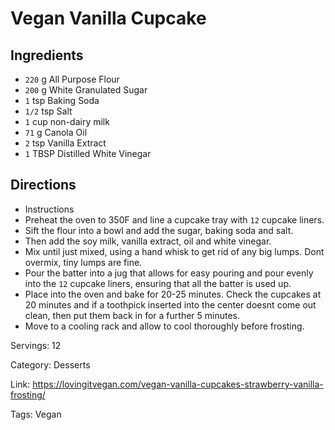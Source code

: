 # Vegan Vanilla Cupcake

## Ingredients

- `220` g All Purpose Flour
- `200` g White Granulated Sugar
- `1` tsp Baking Soda
- `1/2` tsp Salt
- `1` cup non-dairy milk
- `71` g Canola Oil
- `2` tsp Vanilla Extract
- `1` TBSP Distilled White Vinegar

## Directions

- Instructions
- Preheat the oven to 350F and line a cupcake tray with `12` cupcake liners.
- Sift the flour into a bowl and add the sugar, baking soda and salt.
- Then add the soy milk, vanilla extract, oil and white vinegar.
- Mix until just mixed, using a hand whisk to get rid of any big lumps. Dont overmix, tiny lumps are fine.
- Pour the batter into a jug that allows for easy pouring and pour evenly into the `12` cupcake liners, ensuring that all the batter is used up.
- Place into the oven and bake for 20-25 minutes. Check the cupcakes at 20 minutes and if a toothpick inserted into the center doesnt come out clean, then put them back in for a further 5 minutes.
- Move to a cooling rack and allow to cool thoroughly before frosting.

Servings: 12

Category: Desserts

Link: https://lovingitvegan.com/vegan-vanilla-cupcakes-strawberry-vanilla-frosting/

Tags: Vegan

